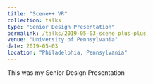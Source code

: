 ```yaml
---
title: "Scene++ VR"
collection: talks
type: "Senior Design Presentation"
permalink: /talks/2019-05-03-scene-plus-plus
venue: "University of Pennsylvania"
date: 2019-05-03
location: "Philadelphia, Pennsylvania"
---
```


This was my Senior Design Presentation
